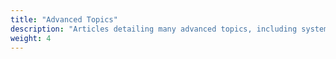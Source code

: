 ```yaml
---
title: "Advanced Topics"
description: "Articles detailing many advanced topics, including system administration, configuring directory services, configuration and data backups, automated schedules, and other advanced TrueNAS features."
weight: 4
---
```

